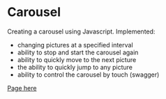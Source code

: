 # Carousel

Creating a carousel using Javascript.
Implemented:
  - changing pictures at a specified interval
  - ability to stop and start the carousel again
  - ability to quickly move to the next picture
  - the ability to quickly jump to any picture
  - ability to control the carousel by touch (swagger)

[Page here](mksenia728.github.io/FE-carousel/)

